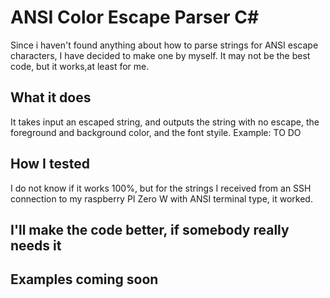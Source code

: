 # ANSI Color Escape Parser C#
Since i haven't found anything about how to parse strings for ANSI escape characters,
I have decided to make one by myself.
It may not be the best code, but it works,at least for me.
## What it does
It takes input an escaped string, and outputs the string with no escape, 
the foreground and background color, and the font styile.
Example:
TO DO
## How I tested
I do not know if it works 100%, 
but for the strings I received from an SSH connection
to my raspberry PI Zero W with ANSI terminal type, it worked.
## I'll make the code better, if somebody really needs it
## Examples coming soon
